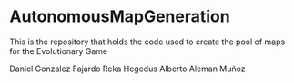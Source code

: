 # AutonomousMapGeneration
This is the repository that holds the code used to create the pool of maps for the Evolutionary Game

Daniel Gonzalez Fajardo
Reka Hegedus
Alberto Aleman Muñoz
